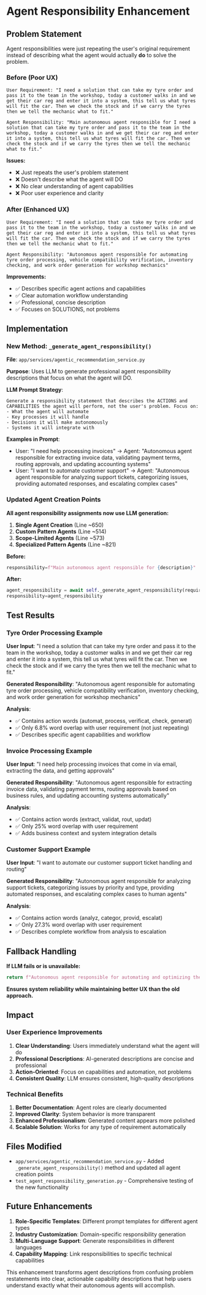 # Agent Responsibility Enhancement

## Problem Statement

Agent responsibilities were just repeating the user's original requirement instead of describing what the agent would actually **do** to solve the problem.

### Before (Poor UX)
```
User Requirement: "I need a solution that can take my tyre order and pass it to the team in the workshop, today a customer walks in and we get their car reg and enter it into a system, this tell us what tyres will fit the car. Then we check the stock and if we carry the tyres then we tell the mechanic what to fit."

Agent Responsibility: "Main autonomous agent responsible for I need a solution that can take my tyre order and pass it to the team in the workshop, today a customer walks in and we get their car reg and enter it into a system, this tell us what tyres will fit the car. Then we check the stock and if we carry the tyres then we tell the mechanic what to fit."
```

**Issues:**
- ❌ Just repeats the user's problem statement
- ❌ Doesn't describe what the agent will DO
- ❌ No clear understanding of agent capabilities
- ❌ Poor user experience and clarity

### After (Enhanced UX)
```
User Requirement: "I need a solution that can take my tyre order and pass it to the team in the workshop, today a customer walks in and we get their car reg and enter it into a system, this tell us what tyres will fit the car. Then we check the stock and if we carry the tyres then we tell the mechanic what to fit."

Agent Responsibility: "Autonomous agent responsible for automating tyre order processing, vehicle compatibility verification, inventory checking, and work order generation for workshop mechanics"
```

**Improvements:**
- ✅ Describes specific agent actions and capabilities
- ✅ Clear automation workflow understanding
- ✅ Professional, concise description
- ✅ Focuses on SOLUTIONS, not problems

## Implementation

### New Method: `_generate_agent_responsibility()`

**File**: `app/services/agentic_recommendation_service.py`

**Purpose**: Uses LLM to generate professional agent responsibility descriptions that focus on what the agent will DO.

**LLM Prompt Strategy**:
```
Generate a responsibility statement that describes the ACTIONS and CAPABILITIES the agent will perform, not the user's problem. Focus on:
- What the agent will automate
- Key processes it will handle  
- Decisions it will make autonomously
- Systems it will integrate with
```

**Examples in Prompt**:
- User: "I need help processing invoices" → Agent: "Autonomous agent responsible for extracting invoice data, validating payment terms, routing approvals, and updating accounting systems"
- User: "I want to automate customer support" → Agent: "Autonomous agent responsible for analyzing support tickets, categorizing issues, providing automated responses, and escalating complex cases"

### Updated Agent Creation Points

**All agent responsibility assignments now use LLM generation:**

1. **Single Agent Creation** (Line ~650)
2. **Custom Pattern Agents** (Line ~514) 
3. **Scope-Limited Agents** (Line ~573)
4. **Specialized Pattern Agents** (Line ~821)

**Before:**
```python
responsibility=f"Main autonomous agent responsible for {description}"
```

**After:**
```python
agent_responsibility = await self._generate_agent_responsibility(requirements, agent_name)
responsibility=agent_responsibility
```

## Test Results

### Tyre Order Processing Example

**User Input**: "I need a solution that can take my tyre order and pass it to the team in the workshop, today a customer walks in and we get their car reg and enter it into a system, this tell us what tyres will fit the car. Then we check the stock and if we carry the tyres then we tell the mechanic what to fit."

**Generated Responsibility**: "Autonomous agent responsible for automating tyre order processing, vehicle compatibility verification, inventory checking, and work order generation for workshop mechanics"

**Analysis**:
- ✅ Contains action words (automat, process, verificat, check, generat)
- ✅ Only 6.8% word overlap with user requirement (not just repeating)
- ✅ Describes specific agent capabilities and workflow

### Invoice Processing Example

**User Input**: "I need help processing invoices that come in via email, extracting the data, and getting approvals"

**Generated Responsibility**: "Autonomous agent responsible for extracting invoice data, validating payment terms, routing approvals based on business rules, and updating accounting systems automatically"

**Analysis**:
- ✅ Contains action words (extract, validat, rout, updat)
- ✅ Only 25% word overlap with user requirement
- ✅ Adds business context and system integration details

### Customer Support Example

**User Input**: "I want to automate our customer support ticket handling and routing"

**Generated Responsibility**: "Autonomous agent responsible for analyzing support tickets, categorizing issues by priority and type, providing automated responses, and escalating complex cases to human agents"

**Analysis**:
- ✅ Contains action words (analyz, categor, provid, escalat)
- ✅ Only 27.3% word overlap with user requirement
- ✅ Describes complete workflow from analysis to escalation

## Fallback Handling

**If LLM fails or is unavailable:**
```python
return f"Autonomous agent responsible for automating and optimizing the workflow described in the requirements"
```

**Ensures system reliability while maintaining better UX than the old approach.**

## Impact

### User Experience Improvements

1. **Clear Understanding**: Users immediately understand what the agent will do
2. **Professional Descriptions**: AI-generated descriptions are concise and professional
3. **Action-Oriented**: Focus on capabilities and automation, not problems
4. **Consistent Quality**: LLM ensures consistent, high-quality descriptions

### Technical Benefits

1. **Better Documentation**: Agent roles are clearly documented
2. **Improved Clarity**: System behavior is more transparent
3. **Enhanced Professionalism**: Generated content appears more polished
4. **Scalable Solution**: Works for any type of requirement automatically

## Files Modified

- `app/services/agentic_recommendation_service.py` - Added `_generate_agent_responsibility()` method and updated all agent creation points
- `test_agent_responsibility_generation.py` - Comprehensive testing of the new functionality

## Future Enhancements

1. **Role-Specific Templates**: Different prompt templates for different agent types
2. **Industry Customization**: Domain-specific responsibility generation
3. **Multi-Language Support**: Generate responsibilities in different languages
4. **Capability Mapping**: Link responsibilities to specific technical capabilities

This enhancement transforms agent descriptions from confusing problem restatements into clear, actionable capability descriptions that help users understand exactly what their autonomous agents will accomplish.